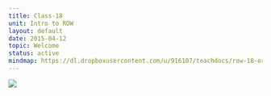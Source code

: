 ```yaml
---
title: Class-18
unit: Intro to ROW
layout: default
date: 2015-04-12
topic: Welcome
status: active
mindmap: https://dl.dropboxusercontent.com/u/916107/teachdocs/row-18-ordo.png
---
```


![](https://dl.dropboxusercontent.com/u/916107/teachdocs/row-18-ordo.png)
